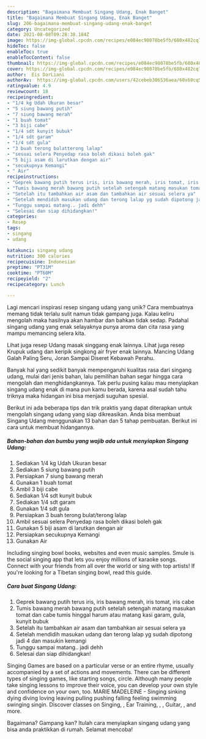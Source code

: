 ```yaml
---
description: "Bagaimana Membuat Singang Udang, Enak Banget"
title: "Bagaimana Membuat Singang Udang, Enak Banget"
slug: 206-bagaimana-membuat-singang-udang-enak-banget
category: Uncategorized
date: 2021-08-08T09:28:38.184Z
image: https://img-global.cpcdn.com/recipes/e084ec98078be5fb/680x482cq70/singang-udang-foto-resep-utama.jpg
hideToc: false
enableToc: true
enableTocContent: false
thumbnail: https://img-global.cpcdn.com/recipes/e084ec98078be5fb/680x482cq70/singang-udang-foto-resep-utama.jpg
cover: https://img-global.cpcdn.com/recipes/e084ec98078be5fb/680x482cq70/singang-udang-foto-resep-utama.jpg
author:  Eis DarLiani
authorAv:  https://img-global.cpcdn.com/users/42cebeb306536aea/60x60cq50/avatar.jpg
ratingvalue: 4.9
reviewcount: 18
recipeingredient:
- "1/4 kg Udah Ukuran besar"
- "5 siung bawang putih"
- "7 siung bawang merah"
- "1 buah tomat"
- "3 biji cabe"
- "1/4 sdt kunyit bubuk"
- "1/4 sdt garam"
- "1/4 sdt gula"
- "3 buah terong bulatterong lalap"
- "sesuai selera Penyedap rasa boleh dikasi boleh gak"
- "5 biji asam di larutkan dengan air"
- "secukupnya Kemangi"
- " Air"
recipeinstructions:
- "Geprek bawang putih terus iris, iris bawang merah, iris tomat, iris cabe"
- "Tumis bawang merah bawang putih setelah setengah matang masukan tomat dan cabe tumis hinggal harum atau matang kasi garam, gula, kunyit bubuk"
- "Setelah itu tambahkan air asam dan tambahkan air sesuai selera ya"
- "Setelah mendidih masukan udang dan terong lalap yg sudah dipotong jadi 4 dan masukin kemangi"
- "Tunggu sampai matang.. jadi dehh"
- "Selesai dan siap dihidangkan!"
categories:
- Resep
tags:
- singang
- udang

katakunci: singang udang 
nutrition: 300 calories
recipecuisine: Indonesian
preptime: "PT31M"
cooktime: "PT60M"
recipeyield: "2"
recipecategory: Lunch

---
```



Lagi mencari inspirasi resep singang udang yang unik? Cara membuatnya memang tidak terlalu sulit namun tidak gampang juga. Kalau keliru mengolah maka hasilnya akan hambar dan bahkan tidak sedap. Padahal singang udang yang enak selayaknya punya aroma dan cita rasa yang mampu memancing selera kita.


Lihat juga resep Udang masak singgang enak lainnya. Lihat juga resep Krupuk udang dan keripik singkong air fryer enak lainnya. Mancing Udang Galah Paling Seru, Joran Sampai Diseret Kebawah Perahu.

Banyak hal yang sedikit banyak mempengaruhi kualitas rasa dari singang udang, mulai dari jenis bahan, lalu pemilihan bahan segar hingga cara mengolah dan menghidangkannya. Tak perlu pusing kalau mau menyiapkan singang udang enak di mana pun kamu berada, karena asal sudah tahu triknya maka hidangan ini bisa menjadi suguhan spesial.


Berikut ini ada beberapa tips dan trik praktis yang dapat diterapkan untuk mengolah singang udang yang siap dikreasikan. Anda bisa membuat Singang Udang menggunakan 13 bahan dan 5 tahap pembuatan. Berikut ini cara untuk membuat hidangannya.

<!--inarticleads1-->

##### Bahan-bahan dan bumbu yang wajib ada untuk menyiapkan Singang Udang:

1. Sediakan 1/4 kg Udah Ukuran besar
1. Sediakan 5 siung bawang putih
1. Persiapkan 7 siung bawang merah
1. Gunakan 1 buah tomat
1. Ambil 3 biji cabe
1. Sediakan 1/4 sdt kunyit bubuk
1. Sediakan 1/4 sdt garam
1. Gunakan 1/4 sdt gula
1. Persiapkan 3 buah terong bulat/terong lalap
1. Ambil sesuai selera Penyedap rasa boleh dikasi boleh gak
1. Gunakan 5 biji asam di larutkan dengan air
1. Persiapkan secukupnya Kemangi
1. Gunakan  Air


Including singing bowl books, websites and even music samples. Smule is the social singing app that lets you enjoy millions of karaoke songs. Connect with your friends from all over the world or sing with top artists! If you&#39;re looking for a Tibetan singing bowl, read this guide. 

<!--inarticleads2-->

##### Cara buat Singang Udang:

1. Geprek bawang putih terus iris, iris bawang merah, iris tomat, iris cabe
1. Tumis bawang merah bawang putih setelah setengah matang masukan tomat dan cabe tumis hinggal harum atau matang kasi garam, gula, kunyit bubuk
1. Setelah itu tambahkan air asam dan tambahkan air sesuai selera ya
1. Setelah mendidih masukan udang dan terong lalap yg sudah dipotong jadi 4 dan masukin kemangi
1. Tunggu sampai matang.. jadi dehh
1. Selesai dan siap dihidangkan!

Singing Games are based on a particular verse or an entire rhyme, usually accompanied by a set of actions and movements. There can be different types of singing games, like starting songs, circle. Although many people take singing lessons to improve their voice, you can develop your own style and confidence on your own, too. MARIE MADELEINE - Singing sinking dying diving loving leaving pulling pushing falling feeling swimming swinging singin. Discover classes on Singing, , Ear Training, , , Guitar, , and more. 

Bagaimana? Gampang kan? Itulah cara menyiapkan singang udang yang bisa anda praktikkan di rumah. Selamat mencoba!
